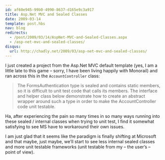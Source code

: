 ```yaml
---
id: af60e945-99b0-4990-8637-d165e9c3a917
title: Asp.Net MVC and Sealed Classes
date: 2009-03-14
template: post.hbs
nav: blog
redirects:
  - /post/2009/03/14/AspNet-MVC-and-Sealed-Classes.aspx
  - /asp-net-mvc-and-sealed-classes/
disqus:
  url: http://chadly.net/2009/03/asp-net-mvc-and-sealed-classes/
---
```


I just created a project from the Asp.Net MVC default template (yes, I am a little late to this game – sorry, I have been living happily with Monorail) and ran across this in the `AccountController` class:

> The FormsAuthentication type is sealed and contains static members, so it is difficult to unit test code that calls its members. The interface and helper class below demonstrate how to create an abstract wrapper around such a type in order to make the AccountController code unit testable.

Ha, after experiencing the pain so many times in so many ways running into these sealed / internal classes when trying to unit test, I find it somewhat satisfying to see MS have to workaround their own issues.

I am just glad that it seems like the paradigm is finally shifting at Microsoft and that maybe, just maybe, we’ll start to see less internal sealed classes and more unit testable frameworks (unit testable from my – the user’s – point of view).